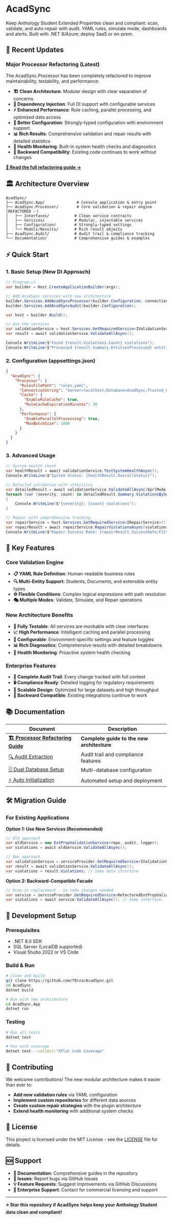 # AcadSync

Keep Anthology Student Extended Properties clean and compliant: scan, validate, and auto-repair with audit. YAML rules, simulate mode, dashboards and alerts. Built with .NET 8/Azure; deploy SaaS or on-prem.

## 🚀 Recent Updates

### Major Processor Refactoring (Latest)
The AcadSync.Processor has been completely refactored to improve maintainability, testability, and performance:

- **🏗️ Clean Architecture**: Modular design with clear separation of concerns
- **💉 Dependency Injection**: Full DI support with configurable services
- **⚡ Enhanced Performance**: Rule caching, parallel processing, and optimized data access
- **🔧 Better Configuration**: Strongly-typed configuration with environment support
- **📊 Rich Results**: Comprehensive validation and repair results with detailed statistics
- **🏥 Health Monitoring**: Built-in system health checks and diagnostics
- **🔄 Backward Compatibility**: Existing code continues to work without changes

**[📖 Read the full refactoring guide →](README_ProcessorRefactoring.md)**

## 🏛️ Architecture Overview

```
AcadSync/
├── AcadSync.App/              # Console application & entry point
├── AcadSync.Processor/        # Core validation & repair engine (REFACTORED ✨)
│   ├── Interfaces/           # Clean service contracts
│   ├── Services/             # Modular, injectable services
│   ├── Configuration/        # Strongly-typed settings
│   └── Models/Results/       # Rich result objects
├── AcadSync.Audit/           # Audit trail & compliance tracking
└── Documentation/            # Comprehensive guides & examples
```

## ⚡ Quick Start

### 1. Basic Setup (New DI Approach)
```csharp
// Program.cs
var builder = Host.CreateApplicationBuilder(args);

// Add AcadSync services with new architecture
builder.Services.AddAcadSyncProcessor(builder.Configuration, connectionString);
builder.Services.AddAcadSyncAudit(builder.Configuration);

var host = builder.Build();

// Use the services
var validationService = host.Services.GetRequiredService<IValidationService>();
var result = await validationService.ValidateAllAsync();

Console.WriteLine($"Found {result.Violations.Count} violations");
Console.WriteLine($"Processed {result.Summary.EntitiesProcessed} entities in {result.Duration.TotalSeconds:F1}s");
```

### 2. Configuration (appsettings.json)
```json
{
  "AcadSync": {
    "Processor": {
      "RulesFilePath": "rules.yaml",
      "ConnectionString": "Server=localhost;Database=AcadSync;Trusted_Connection=true;",
      "Cache": {
        "EnableRuleCache": true,
        "RuleCacheExpirationMinutes": 30
      },
      "Performance": {
        "EnableParallelProcessing": true,
        "MaxBatchSize": 1000
      }
    }
  }
}
```

### 3. Advanced Usage
```csharp
// System health check
var healthResult = await validationService.TestSystemHealthAsync();
Console.WriteLine($"System Status: {healthResult.OverallStatus}");

// Detailed validation with statistics
var detailedResult = await validationService.ValidateAllAsync(EprlMode.validate);
foreach (var (severity, count) in detailedResult.Summary.ViolationsBySeverity)
{
    Console.WriteLine($"{severity}: {count} violations");
}

// Repair with comprehensive tracking
var repairService = host.Services.GetRequiredService<IRepairService>();
var repairResult = await repairService.RepairViolationsAsync(violations, staffId: 1);
Console.WriteLine($"Repair Success Rate: {repairResult.SuccessRate:F1}%");
```

## 🎯 Key Features

### Core Validation Engine
- **📋 YAML Rule Definition**: Human-readable business rules
- **🔍 Multi-Entity Support**: Students, Documents, and extensible entity types
- **⚙️ Flexible Conditions**: Complex logical expressions with path resolution
- **🎭 Multiple Modes**: Validate, Simulate, and Repair operations

### New Architecture Benefits
- **🧪 Fully Testable**: All services are mockable with clear interfaces
- **📈 High Performance**: Intelligent caching and parallel processing
- **🔧 Configurable**: Environment-specific settings and feature toggles
- **📊 Rich Diagnostics**: Comprehensive results with detailed breakdowns
- **🏥 Health Monitoring**: Proactive system health checking

### Enterprise Features
- **📝 Complete Audit Trail**: Every change tracked with full context
- **🔒 Compliance Ready**: Detailed logging for regulatory requirements
- **🚀 Scalable Design**: Optimized for large datasets and high throughput
- **🔄 Backward Compatible**: Existing integrations continue to work

## 📚 Documentation

| Document | Description |
|----------|-------------|
| **[🏗️ Processor Refactoring Guide](README_ProcessorRefactoring.md)** | **Complete guide to the new architecture** |
| [🔍 Audit Extraction](README_AuditExtraction.md) | Audit trail and compliance features |
| [🗄️ Dual Database Setup](README_DualDatabase.md) | Multi-database configuration |
| [⚡ Auto Initialization](README_AutoInitialization.md) | Automated setup and deployment |

## 🛠️ Migration Guide

### For Existing Applications

**Option 1: Use New Services (Recommended)**
```csharp
// Old approach
var oldService = new ExtPropValidationService(repo, audit, logger);
var violations = await oldService.ValidateAllAsync();

// New approach
var validationService = serviceProvider.GetRequiredService<IValidationService>();
var result = await validationService.ValidateAllAsync();
var violations = result.Violations; // Same data structure
```

**Option 2: Backward-Compatible Facade**
```csharp
// Drop-in replacement - no code changes needed
var service = serviceProvider.GetRequiredService<RefactoredExtPropValidationService>();
var violations = await service.ValidateAllAsync(); // Same interface
```

## 🔧 Development Setup

### Prerequisites
- .NET 8.0 SDK
- SQL Server (LocalDB supported)
- Visual Studio 2022 or VS Code

### Build & Run
```bash
# Clone and build
git clone https://github.com/f0rza/AcadSync.git
cd AcadSync
dotnet build

# Run with new architecture
cd AcadSync.App
dotnet run
```

### Testing
```bash
# Run all tests
dotnet test

# Run with coverage
dotnet test --collect:"XPlat Code Coverage"
```

## 🤝 Contributing

We welcome contributions! The new modular architecture makes it easier than ever to:

- **Add new validation rules** via YAML configuration
- **Implement custom repositories** for different data sources  
- **Create custom repair strategies** with the plugin architecture
- **Extend health monitoring** with additional system checks

## 📄 License

This project is licensed under the MIT License - see the [LICENSE](LICENSE) file for details.

## 🆘 Support

- **📖 Documentation**: Comprehensive guides in the repository
- **🐛 Issues**: Report bugs via GitHub Issues
- **💡 Feature Requests**: Suggest improvements via GitHub Discussions
- **📧 Enterprise Support**: Contact for commercial licensing and support

---

**⭐ Star this repository if AcadSync helps keep your Anthology Student data clean and compliant!**
